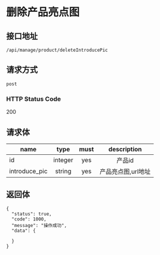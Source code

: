 # 删除产品亮点图

## 接口地址

`/api/manage/product/deleteIntroducePic`

## 请求方式

`post`

### HTTP Status Code

200

## 请求体

| name     | type     | must     | description |
|----------|:--------:|:--------:|:--------:|
| id  | integer   | yes      | 产品id  |
| introduce_pic   | string   | yes    | 产品亮点图,url地址  |

## 返回体

```json5
{
  "status": true,
  "code": 1000,
  "message": "操作成功",
  "data": {
      
  }
}
``` 
